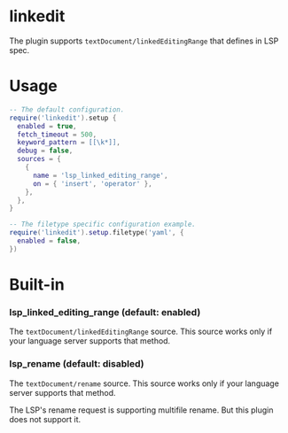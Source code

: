 # linkedit

The plugin supports `textDocument/linkedEditingRange` that defines in LSP spec.

# Usage

```lua
-- The default configuration.
require('linkedit').setup {
  enabled = true,
  fetch_timeout = 500,
  keyword_pattern = [[\k*]],
  debug = false,
  sources = {
    {
      name = 'lsp_linked_editing_range',
      on = { 'insert', 'operator' },
    },
  },
}

-- The filetype specific configuration example.
require('linkedit').setup.filetype('yaml', {
  enabled = false,
})
```

# Built-in

### lsp_linked_editing_range (default: enabled)

The `textDocument/linkedEditingRange` source.
This source works only if your language server supports that method.

### lsp_rename (default: disabled)

The `textDocument/rename` source.
This source works only if your language server supports that method.

The LSP's rename request is supporting multifile rename.
But this plugin does not support it.


